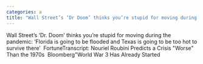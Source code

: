 ```yaml
---
categories: a
title: "Wall Street’s ‘Dr Doom’ thinks you’re stupid for moving during the pandemic ‘Florida is going to be flooded and Texas is going to be too hot to survive there’  Fortune"
---
```

Wall Street’s ‘Dr. Doom’ thinks you’re stupid for moving during the pandemic: ‘Florida is going to be flooded and Texas is going to be too hot to survive there’&nbsp;&nbsp;FortuneTranscript: Nouriel Roubini Predicts a Crisis "Worse" Than the 1970s&nbsp;&nbsp;Bloomberg"World War 3 Has Already Started